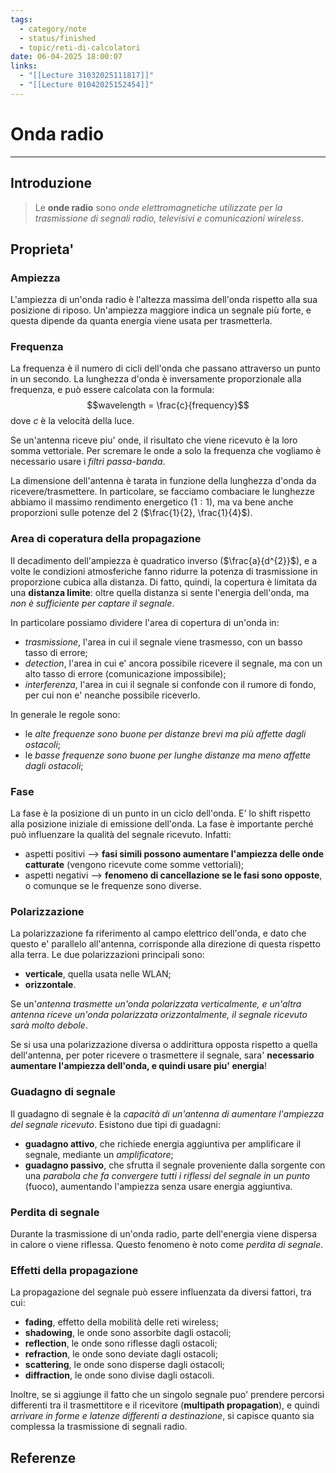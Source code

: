 ```yaml
---
tags:
  - category/note
  - status/finished
  - topic/reti-di-calcolatori
date: 06-04-2025 18:00:07
links:
  - "[[Lecture 31032025111817]]"
  - "[[Lecture 01042025152454]]"
---
```

# Onda radio
---
## Introduzione
> Le **onde radio** sono _onde elettromagnetiche utilizzate per la trasmissione di segnali radio, televisivi e comunicazioni wireless_.

## Proprieta'
### Ampiezza
L'ampiezza di un'onda radio è l'altezza massima dell'onda rispetto alla sua posizione di riposo. Un'ampiezza maggiore indica un segnale più forte, e questa dipende da quanta energia viene usata per trasmetterla.

### Frequenza
La frequenza è il numero di cicli dell'onda che passano attraverso un punto in un secondo. La lunghezza d'onda è inversamente proporzionale alla frequenza, e può essere calcolata con la formula:
$$wavelength = \frac{c}{frequency}$$
dove $c$ è la velocità della luce.

Se un'antenna riceve piu' onde, il risultato che viene ricevuto è la loro somma vettoriale. Per scremare le onde a solo la frequenza che vogliamo è necessario usare i _filtri passa-banda_.

La dimensione dell'antenna è tarata in funzione della lunghezza d'onda da ricevere/trasmettere. In particolare, se facciamo combaciare le lunghezze abbiamo il massimo rendimento energetico ($1:1$), ma va bene anche proporzioni sulle potenze del 2 ($\frac{1}{2}, \frac{1}{4}$).

### Area di coperatura della propagazione
Il decadimento dell'ampiezza è quadratico inverso ($\frac{a}{d^{2}}$), e a volte le condizioni atmosferiche fanno ridurre la potenza di trasmissione in proporzione cubica alla distanza. Di fatto, quindi, la copertura è limitata da una **distanza limite**: oltre quella distanza si sente l'energia dell'onda, ma _non è sufficiente per captare il segnale_.

In particolare possiamo dividere l'area di copertura di un'onda in:
- _trasmissione_, l'area in cui il segnale viene trasmesso, con un basso tasso di errore;
- _detection_, l'area in cui e' ancora possibile ricevere il segnale, ma con un alto tasso di errore (comunicazione impossibile);
- _interferenza_, l'area in cui il segnale si confonde con il rumore di fondo, per cui non e' neanche possibile riceverlo.

In generale le regole sono:
- le _alte frequenze sono buone per distanze brevi ma più affette dagli ostacoli_;
- le _basse frequenze sono buone per lunghe distanze ma meno affette dagli ostacoli_;

### Fase
La fase è la posizione di un punto in un ciclo dell'onda. E' lo shift rispetto alla posizione iniziale di emissione dell'onda. La fase è importante perché può influenzare la qualità del segnale ricevuto. Infatti:
- aspetti positivi --> **fasi simili possono aumentare l'ampiezza delle onde catturate** (vengono ricevute come somme vettoriali);
- aspetti negativi --> **fenomeno di cancellazione se le fasi sono opposte**, o comunque se le frequenze sono diverse.

### Polarizzazione
La polarizzazione fa riferimento al campo elettrico dell'onda, e dato che questo e' parallelo all'antenna, corrisponde alla direzione di questa rispetto alla terra. Le due polarizzazioni principali sono:
- **verticale**, quella usata nelle WLAN;
- **orizzontale**.

Se un'_antenna trasmette un'onda polarizzata verticalmente, e un'altra antenna riceve un'onda polarizzata orizzontalmente, il segnale ricevuto sarà molto debole_.

Se si usa una polarizzazione diversa o addirittura opposta rispetto a quella dell'antenna, per poter ricevere o trasmettere il segnale, sara' **necessario aumentare l'ampiezza dell'onda, e quindi usare piu' energia**!

### Guadagno di segnale
Il guadagno di segnale è la _capacità di un'antenna di aumentare l'ampiezza del segnale ricevuto_. Esistono due tipi di guadagni:
- **guadagno attivo**, che richiede energia aggiuntiva per amplificare il segnale, mediante un _amplificatore_;
- **guadagno passivo**, che sfrutta il segnale proveniente dalla sorgente con una _parabola che fa convergere tutti i riflessi del segnale in un punto_ (fuoco), aumentando l'ampiezza senza usare energia aggiuntiva.

### Perdita di segnale
Durante la trasmissione di un'onda radio, parte dell'energia viene dispersa in calore o viene riflessa. Questo fenomeno è noto come _perdita di segnale_.

### Effetti della propagazione
La propagazione del segnale può essere influenzata da diversi fattori, tra cui:
- **fading**, effetto della mobilità delle reti wireless;
- **shadowing**, le onde sono assorbite dagli ostacoli;
- **reflection**, le onde sono riflesse dagli ostacoli;
- **refraction**, le onde sono deviate dagli ostacoli;
- **scattering**, le onde sono disperse dagli ostacoli;
- **diffraction**, le onde sono divise dagli ostacoli.

Inoltre, se si aggiunge il fatto che un singolo segnale puo' prendere percorsi differenti tra il trasmettitore e il ricevitore (**multipath propagation**), e quindi _arrivare in forme e latenze differenti a destinazione_, si capisce quanto sia complessa la trasmissione di segnali radio.

## Referenze